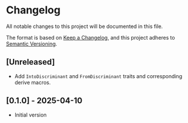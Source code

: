 # Changelog

All notable changes to this project will be documented in this file.

The format is based on [Keep a Changelog](https://keepachangelog.com/en/1.1.0/),
and this project adheres to [Semantic Versioning](https://semver.org/spec/v2.0.0.html).

## [Unreleased]
- Add `IntoDiscriminant` and `FromDiscriminant` traits and corresponding derive macros.

## [0.1.0] - 2025-04-10
- Initial version
